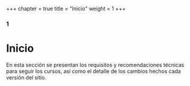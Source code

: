 +++
chapter = true
title = "Inicio"
weight = 1
+++

### 1

# Inicio

En esta sección se presentan los requisitos y recomendaciones técnicas para 
seguir los cursos, así como el detalle de los cambios hechos cada versión del 
sitio.

